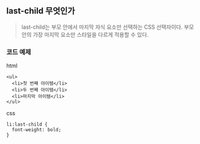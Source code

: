 ## last-child 무엇인가
> last-child는 부모 안에서 마지막 자식 요소만 선택하는 CSS 선택자이다. 부모 안의 가장 마지막 요소만 스타일을 다르게 적용할 수 있다.

### 코드 예제 

html
```
<ul>
  <li>첫 번째 아이템</li>
  <li>두 번째 아이템</li>
  <li>마지막 아이템</li> 
</ul>

```

css
```
li:last-child {
  font-weight: bold;
}
```





